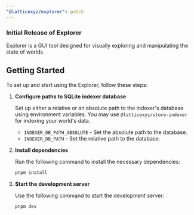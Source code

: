 ```yaml
---
"@latticexyz/explorer": patch
---
```


### Initial Release of Explorer

Explorer is a GUI tool designed for visually exploring and manipulating the state of worlds.

## Getting Started

To set up and start using the Explorer, follow these steps:

1. **Configure paths to SQLite indexer database**

   Set up either a relative or an absolute path to the indexer's database using environment variables. You may use `@latticexyz/store-indexer` for indexing your world's data.

   - `INDEXER_DB_PATH_ABSOLUTE` - Set the absolute path to the database.
   - `INDEXER_DB_PATH` - Set the relative path to the database.

2. **Install dependencies**

   Run the following command to install the necessary dependencies:

   ```sh
   pnpm install
   ```

3. **Start the development server**

   Use the following command to start the development server:

   ```sh
   pnpm dev
   ```
